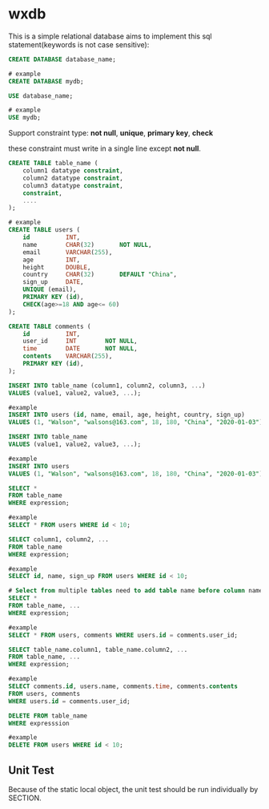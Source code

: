# wxdb

This is a simple relational database aims to implement this sql statement(keywords is not case sensitive):

```sql
CREATE DATABASE database_name;

# example
CREATE DATABASE mydb;
```

```sql
USE database_name;

# example
USE mydb;
```

Support constraint type: **not null**, **unique**, **primary key**, **check** 

these constraint must write in a single line except **not null**.

```sql
CREATE TABLE table_name (
    column1 datatype constraint,
    column2 datatype constraint,
    column3 datatype constraint,
    constraint,
    ....
);

# example
CREATE TABLE users (
    id          INT,            
    name        CHAR(32)       NOT NULL,
    email       VARCHAR(255),
    age         INT,
    height      DOUBLE,
    country     CHAR(32)       DEFAULT "China",
    sign_up     DATE,
    UNIQUE (email),
    PRIMARY KEY (id),
    CHECK(age>=18 AND age<= 60)
);

CREATE TABLE comments (
    id          INT,
    user_id     INT        NOT NULL, 
    time        DATE       NOT NULL,
    contents    VARCHAR(255),
    PRIMARY KEY (id),
);
```

```sql
INSERT INTO table_name (column1, column2, column3, ...)
VALUES (value1, value2, value3, ...);

#example
INSERT INTO users (id, name, email, age, height, country, sign_up)
VALUES (1, "Walson", "walsons@163.com", 18, 180, "China", "2020-01-03");

INSERT INTO table_name
VALUES (value1, value2, value3, ...);

#example
INSERT INTO users
VALUES (1, "Walson", "walsons@163.com", 18, 180, "China", "2020-01-03");
```

```sql
SELECT *
FROM table_name
WHERE expression;

#example
SELECT * FROM users WHERE id < 10;

SELECT column1, column2, ...
FROM table_name
WHERE expression;

#example
SELECT id, name, sign_up FROM users WHERE id < 10;

# Select from multiple tables need to add table name before column name
SELECT *
FROM table_name, ...
WHERE expression;

#example
SELECT * FROM users, comments WHERE users.id = comments.user_id;

SELECT table_name.column1, table_name.column2, ...
FROM table_name, ...
WHERE expression;

#example
SELECT comments.id, users.name, comments.time, comments.contents
FROM users, comments
WHERE users.id = comments.user_id;
```

```sql
DELETE FROM table_name 
WHERE expresssion

#example
DELETE FROM users WHERE id < 10;
```

## Unit Test
Because of the static local object, the unit test should be run individually by SECTION.